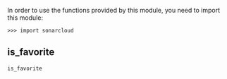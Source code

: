 


In order to use the functions provided by this module, you need to import this module:

```kalk
>>> import sonarcloud
```

## is_favorite

`is_favorite`

